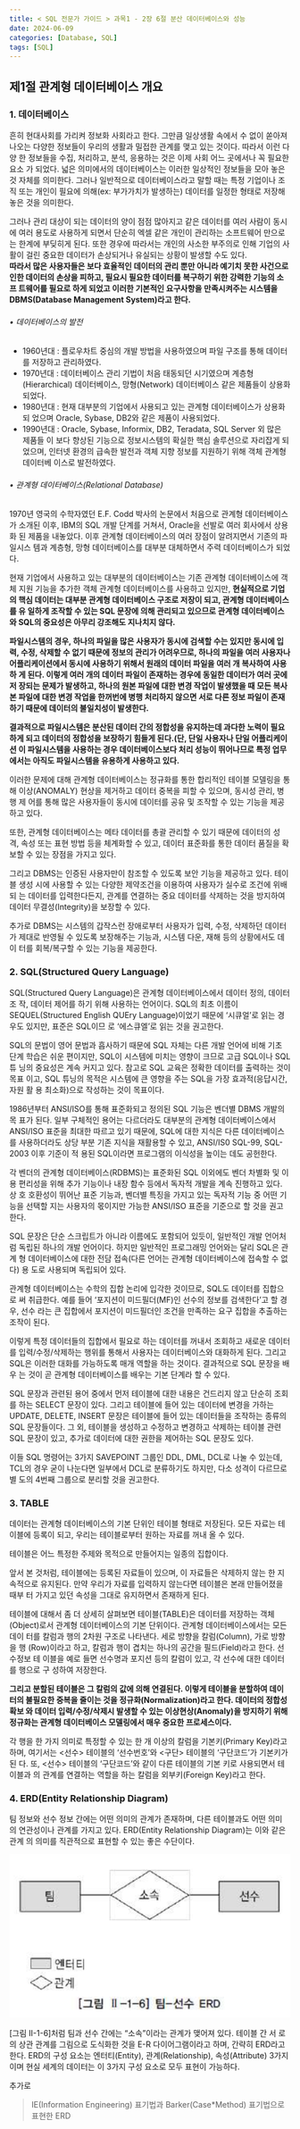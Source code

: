 ```yaml
---
title: < SQL 전문가 가이드 > 과목1 - 2장 6절 분산 데이터베이스와 성능
date: 2024-06-09
categories: [Database, SQL]
tags: [SQL]
---
```


## 제1절 관계형 데이터베이스 개요

### 1. 데이터베이스

흔히 현대사회를 가리켜 정보화 사회라고 한다. 그만큼 일상생활 속에서 수 없이 쏟아져 나오는 다양한 정보들이 우리의 생활과 밀접한 관계를 맺고 있는 것이다. 따라서 이런 다양 한 정보들을 수집, 처리하고, 분석, 응용하는 것은 이제 사회 어느 곳에서나 꼭 필요한 요소 가 되었다. 넓은 의미에서의 데이터베이스는 이러한 일상적인 정보들을 모아 놓은 것 자체를 의미한다. 그러나 일반적으로 데이터베이스라고 말할 때는 특정 기업이나 조직 또는 개인이 필요에 의해(ex: 부가가치가 발생하는) 데이터를 일정한 형태로 저장해 놓은 것을 의미한다.

그러나 관리 대상이 되는 데이터의 양이 점점 많아지고 같은 데이터를 여러 사람이 동시 에 여러 용도로 사용하게 되면서 단순히 엑셀 같은 개인이 관리하는 소프트웨어 만으로는 한계에 부딪히게 된다. 또한 경우에 따라서는 개인의 사소한 부주의로 인해 기업의 사활이 걸린 중요한 데이터가 손상되거나 유실되는 상황이 발생할 수도 있다.  
**따라서 많은 사용자들은 보다 효율적인 데이터의 관리 뿐만 아니라 예기치 못한 사건으로 인한 데이터의 손상을 피하고, 필요시 필요한 데이터를 복구하기 위한 강력한 기능의 소프 트웨어를 필요로 하게 되었고 이러한 기본적인 요구사항을 만족시켜주는 시스템을 DBMS(Database Management System)라고 한다.**

###### • 데이터베이스의 발전

- 1960년대 : 플로우차트 중심의 개발 방법을 사용하였으며 파일 구조를 통해 데이터를 저장하고 관리하였다.
- 1970년대 : 데이터베이스 관리 기법이 처음 태동되던 시기였으며 계층형 (Hierarchical) 데이터베이스, 망형(Network) 데이터베이스 같은 제품들이 상용화 되었다.
- 1980년대 : 현재 대부분의 기업에서 사용되고 있는 관계형 데이터베이스가 상용화되 었으며 Oracle, Sybase, DB2와 같은 제품이 사용되었다.
- 1990년대 : Oracle, Sybase, Informix, DB2, Teradata, SQL Server 외 많은 제품들 이 보다 향상된 기능으로 정보시스템의 확실한 핵심 솔루션으로 자리잡게 되었으며, 인터넷 환경의 급속한 발전과 객체 지향 정보를 지원하기 위해 객체 관계형 데이터베 이스로 발전하였다.

###### • 관계형 데이터베이스(Relational Database)

1970년 영국의 수학자였던 E.F. Codd 박사의 논문에서 처음으로 관계형 데이터베이스 가 소개된 이후, IBM의 SQL 개발 단계를 거쳐서, Oracle을 선발로 여러 회사에서 상용화 된 제품을 내놓았다. 이후 관계형 데이터베이스의 여러 장점이 알려지면서 기존의 파일시스 템과 계층형, 망형 데이터베이스를 대부분 대체하면서 주력 데이터베이스가 되었다.

현재 기업에서 사용하고 있는 대부분의 데이터베이스는 기존 관계형 데이터베이스에 객 체 지원 기능을 추가한 객체 관계형 데이터베이스를 사용하고 있지만, **현실적으로 기업의 핵심 데이터는 대부분 관계형 데이터베이스 구조로 저장이 되고, 관계형 데이터베이스를 유 일하게 조작할 수 있는 SQL 문장에 의해 관리되고 있으므로 관계형 데이터베이스와 SQL의 중요성은 아무리 강조해도 지나치지 않다.**

**파일시스템의 경우, 하나의 파일을 많은 사용자가 동시에 검색할 수는 있지만 동시에 입 력, 수정, 삭제할 수 없기 때문에 정보의 관리가 어려우므로, 하나의 파일을 여러 사용자나 어플리케이션에서 동시에 사용하기 위해서 원래의 데이터 파일을 여러 개 복사하여 사용하 게 된다. 이렇게 여러 개의 데이터 파일이 존재하는 경우에 동일한 데이터가 여러 곳에 저 장되는 문제가 발생하고, 하나의 원본 파일에 대한 변경 작업이 발생했을 때 모든 복사본 파일에 대한 변경 작업을 한꺼번에 병행 처리하지 않으면 서로 다른 정보 파일이 존재하기 때문에 데이터의 불일치성이 발생한다.**

**결과적으로 파일시스템은 분산된 데이터 간의 정합성을 유지하는데 과다한 노력이 필요 하게 되고 데이터의 정합성을 보장하기 힘들게 된다.(단, 단일 사용자나 단일 어플리케이션 이 파일시스템을 사용하는 경우 데이터베이스보다 처리 성능이 뛰어나므로 특정 업무에서는 아직도 파일시스템을 유용하게 사용하고 있다.**

이러한 문제에 대해 관계형 데이터베이스는 정규화를 통한 합리적인 테이블 모델링을 통 해 이상(ANOMALY) 현상을 제거하고 데이터 중복을 피할 수 있으며, 동시성 관리, 병행 제 어를 통해 많은 사용자들이 동시에 데이터를 공유 및 조작할 수 있는 기능을 제공하고 있다.

또한, 관계형 데이터베이스는 메타 데이터를 총괄 관리할 수 있기 때문에 데이터의 성 격, 속성 또는 표현 방법 등을 체계화할 수 있고, 데이터 표준화를 통한 데이터 품질을 확 보할 수 있는 장점을 가지고 있다.

그리고 DBMS는 인증된 사용자만이 참조할 수 있도록 보안 기능을 제공하고 있다. 테이 블 생성 시에 사용할 수 있는 다양한 제약조건을 이용하여 사용자가 실수로 조건에 위배되 는 데이터를 입력한다든지, 관계를 연결하는 중요 데이터를 삭제하는 것을 방지하여 데이터 무결성(Integrity)을 보장할 수 있다.

추가로 DBMS는 시스템의 갑작스런 장애로부터 사용자가 입력, 수정, 삭제하던 데이터 가 제대로 반영될 수 있도록 보장해주는 기능과, 시스템 다운, 재해 등의 상황에서도 데이 터를 회복/복구할 수 있는 기능을 제공한다.

### 2. SQL(Structured Query Language)

SQL(Structured Query Language)은 관계형 데이터베이스에서 데이터 정의, 데이터 조 작, 데이터 제어를 하기 위해 사용하는 언어이다. SQL의 최초 이름이 SEQUEL(Structured English QUEry Language)이었기 때문에 ‘시큐얼’로 읽는 경우도 있지만, 표준은 SQL이므 로 ‘에스큐엘’로 읽는 것을 권고한다.

SQL의 문법이 영어 문법과 흡사하기 때문에 SQL 자체는 다른 개발 언어에 비해 기초 단계 학습은 쉬운 편이지만, SQL이 시스템에 미치는 영향이 크므로 고급 SQL이나 SQL 튜 닝의 중요성은 계속 커지고 있다. 참고로 SQL 교육은 정확한 데이터를 출력하는 것이 목표 이고, SQL 튜닝의 목적은 시스템에 큰 영향을 주는 SQL을 가장 효과적(응답시간, 자원 활 용 최소화)으로 작성하는 것이 목표이다.

1986년부터 ANSI/ISO를 통해 표준화되고 정의된 SQL 기능은 벤더별 DBMS 개발의 목 표가 된다. 일부 구체적인 용어는 다르더라도 대부분의 관계형 데이터베이스에서 ANSI/ISO 표준을 최대한 따르고 있기 때문에, SQL에 대한 지식은 다른 데이터베이스를 사용하더라도 상당 부분 기존 지식을 재활용할 수 있고, ANSI/IS0 SQL-99, SQL-2003 이후 기준이 적 용된 SQL이라면 프로그램의 이식성을 높이는 데도 공헌한다.

각 벤더의 관계형 데이터베이스(RDBMS)는 표준화된 SQL 이외에도 벤더 차별화 및 이 용 편리성을 위해 추가 기능이나 내장 함수 등에서 독자적 개발을 계속 진행하고 있다. 상 호 호환성이 뛰어난 표준 기능과, 벤더별 특징을 가지고 있는 독자적 기능 중 어떤 기능을 선택할 지는 사용자의 몫이지만 가능한 ANSI/ISO 표준을 기준으로 할 것을 권고한다.

SQL 문장은 단순 스크립트가 아니라 이름에도 포함되어 있듯이, 일반적인 개발 언어처 럼 독립된 하나의 개발 언어이다. 하지만 일반적인 프로그래밍 언어와는 달리 SQL은 관계 형 데이터베이스에 대한 전담 접속(다른 언어는 관계형 데이터베이스에 접속할 수 없다) 용 도로 사용되며 독립되어 있다.

관계형 데이터베이스는 수학의 집합 논리에 입각한 것이므로, SQL도 데이터를 집합으로 써 취급한다. 예를 들어 ‘포지션이 미드필더(MF)인 선수의 정보를 검색한다’고 할 경우, 선수 라는 큰 집합에서 포지션이 미드필더인 조건을 만족하는 요구 집합을 추출하는 조작이 된다.

이렇게 특정 데이터들의 집합에서 필요로 하는 데이터를 꺼내서 조회하고 새로운 데이터 를 입력/수정/삭제하는 행위를 통해서 사용자는 데이터베이스와 대화하게 된다. 그리고 SQL은 이러한 대화를 가능하도록 매개 역할을 하는 것이다. 결과적으로 SQL 문장을 배우 는 것이 곧 관계형 데이터베이스를 배우는 기본 단계라 할 수 있다.

SQL 문장과 관련된 용어 중에서 먼저 테이블에 대한 내용은 건드리지 않고 단순히 조회 를 하는 SELECT 문장이 있다. 그리고 테이블에 들어 있는 데이터에 변경을 가하는 UPDATE, DELETE, INSERT 문장은 테이블에 들어 있는 데이터들을 조작하는 종류의 SQL 문장들이다. 그 외, 테이블을 생성하고 수정하고 변경하고 삭제하는 테이블 관련 SQL 문장이 있고, 추가로 데이터에 대한 권한을 제어하는 SQL 문장도 있다.

이들 SQL 명령어는 3가지 SAVEPOINT 그룹인 DDL, DML, DCL로 나눌 수 있는데, TCL의 경우 굳이 나눈다면 일부에서 DCL로 분류하기도 하지만, 다소 성격이 다르므로 별 도의 4번째 그룹으로 분리할 것을 권고한다.

### 3. TABLE

데이터는 관계형 데이터베이스의 기본 단위인 테이블 형태로 저장된다. 모든 자료는 테 이블에 등록이 되고, 우리는 테이블로부터 원하는 자료를 꺼내 올 수 있다.

테이블은 어느 특정한 주제와 목적으로 만들어지는 일종의 집합이다.

앞서 본 것처럼, 테이블에는 등록된 자료들이 있으며, 이 자료들은 삭제하지 않는 한 지 속적으로 유지된다. 만약 우리가 자료를 입력하지 않는다면 테이블은 본래 만들어졌을 때부 터 가지고 있던 속성을 그대로 유지하면서 존재하게 된다.

테이블에 대해서 좀 더 상세히 살펴보면 테이블(TABLE)은 데이터를 저장하는 객체 (Object)로서 관계형 데이터베이스의 기본 단위이다. 관계형 데이터베이스에서는 모든 데이 터를 칼럼과 행의 2차원 구조로 나타낸다. 세로 방향을 칼럼(Column), 가로 방향을 행 (Row)이라고 하고, 칼럼과 행이 겹치는 하나의 공간을 필드(Field)라고 한다. 선수정보 테 이블을 예로 들면 선수명과 포지션 등의 칼럼이 있고, 각 선수에 대한 데이터를 행으로 구 성하여 저장한다.

**그리고 분할된 테이블은 그 칼럼의 값에 의해 연결된다. 이렇게 테이블을 분할하여 데이 터의 불필요한 중복을 줄이는 것을 정규화(Normalization)라고 한다. 데이터의 정합성 확보 와 데이터 입력/수정/삭제시 발생할 수 있는 이상현상(Anomaly)을 방지하기 위해 정규화는 관계형 데이터베이스 모델링에서 매우 중요한 프로세스이다.**

각 행을 한 가지 의미로 특정할 수 있는 한 개 이상의 칼럼을 기본키(Primary Key)라고 하며, 여기서는 <선수> 테이블의 ‘선수번호’와 <구단> 테이블의 ‘구단코드’가 기본키가 된 다. 또, <선수> 테이블의 ‘구단코드’와 같이 다른 테이블의 기본 키로 사용되면서 테이블과 의 관계를 연결하는 역할을 하는 칼럼을 외부키(Foreign Key)라고 한다.

### 4. ERD(Entity Relationship Diagram)

팀 정보와 선수 정보 간에는 어떤 의미의 관계가 존재하며, 다른 테이블과도 어떤 의미 의 연관성이나 관계를 가지고 있다. ERD(Entity Relationship Diagram)는 이와 같은 관계 의 의미를 직관적으로 표현할 수 있는 좋은 수단이다.

![](/assets/img/posts/sql-eg/subject2/sql-eg-2-1-1-img2-1-6.png)

[그림 II-1-6]처럼 팀과 선수 간에는 “소속”이라는 관계가 맺어져 있다. 테이블 간 서 로의 상관 관계를 그림으로 도식화한 것을 E-R 다이어그램이라고 하며, 간략히 ERD라고 한다. ERD의 구성 요소는 엔터티(Entity), 관계(Relationship), 속성(Attribute) 3가지이며 현실 세계의 데이터는 이 3가지 구성 요소로 모두 표현이 가능하다.

추가로

> IE(Information Engineering) 표기법과 Barker(Case\*Method) 표기법으로 표현한 ERD
